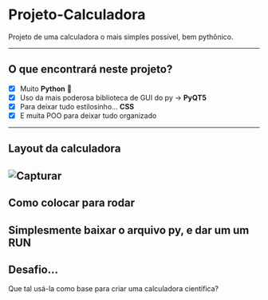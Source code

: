 # Projeto-Calculadora #
 Projeto de uma calculadora o mais simples possível, bem pythônico.
 
 
 
 
 ---
 ## O que encontrará neste projeto? 
- [x] Muito **Python** 🐍
- [x] Uso da mais poderosa biblioteca de GUI do py -> **PyQT5**
- [x] Para deixar tudo estilosinho... **CSS**
- [x] E muita POO para deixar tudo organizado

---
## Layout da calculadora ##
![Capturar](https://user-images.githubusercontent.com/79011974/113586383-cfc82200-9603-11eb-9ae3-e42a4f04c982.PNG)
---
## Como colocar para rodar 
Simplesmente baixar o arquivo py, e dar um um **RUN**
---
## Desafio... ##
Que tal usá-la como base para criar uma calculadora científica? 
